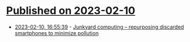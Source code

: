# [Published on 2023-02-10](index.md)

* [2023-02-10, 16:55:39](https://news.ycombinator.com/item?id=34742266) - [Junkyard computing – repurposing discarded smartphones to minimize pollution](https://dl.acm.org/doi/pdf/10.1145/3575693.3575710)
